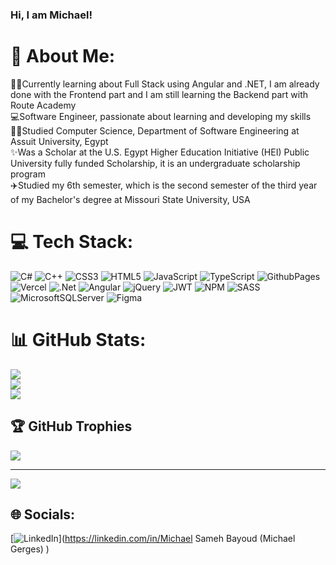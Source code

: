 ### Hi, I am Michael!

# 💫 About Me:
🧑‍💻Currently learning about Full Stack using Angular and .NET, I am already done with the Frontend part and I am still learning the Backend part with Route Academy<br>💻Software Engineer, passionate about learning and developing my skills<br>👨‍🎓Studied Computer Science, Department of Software Engineering at Assuit University, Egypt<br>✨Was a Scholar at the U.S. Egypt Higher Education Initiative (HEI) Public University fully funded Scholarship, it is an undergraduate scholarship program<br>✈️Studied my 6th semester, which is the second semester of the third year of my Bachelor's degree at Missouri State University, USA

# 💻 Tech Stack:
![C#](https://img.shields.io/badge/c%23-%23239120.svg?style=for-the-badge&logo=csharp&logoColor=white) ![C++](https://img.shields.io/badge/c++-%2300599C.svg?style=for-the-badge&logo=c%2B%2B&logoColor=white) ![CSS3](https://img.shields.io/badge/css3-%231572B6.svg?style=for-the-badge&logo=css3&logoColor=white) ![HTML5](https://img.shields.io/badge/html5-%23E34F26.svg?style=for-the-badge&logo=html5&logoColor=white) ![JavaScript](https://img.shields.io/badge/javascript-%23323330.svg?style=for-the-badge&logo=javascript&logoColor=%23F7DF1E) ![TypeScript](https://img.shields.io/badge/typescript-%23007ACC.svg?style=for-the-badge&logo=typescript&logoColor=white) ![GithubPages](https://img.shields.io/badge/github%20pages-121013?style=for-the-badge&logo=github&logoColor=white) ![Vercel](https://img.shields.io/badge/vercel-%23000000.svg?style=for-the-badge&logo=vercel&logoColor=white) ![.Net](https://img.shields.io/badge/.NET-5C2D91?style=for-the-badge&logo=.net&logoColor=white) ![Angular](https://img.shields.io/badge/angular-%23DD0031.svg?style=for-the-badge&logo=angular&logoColor=white) ![jQuery](https://img.shields.io/badge/jquery-%230769AD.svg?style=for-the-badge&logo=jquery&logoColor=white) ![JWT](https://img.shields.io/badge/JWT-black?style=for-the-badge&logo=JSON%20web%20tokens) ![NPM](https://img.shields.io/badge/NPM-%23CB3837.svg?style=for-the-badge&logo=npm&logoColor=white) ![SASS](https://img.shields.io/badge/SASS-hotpink.svg?style=for-the-badge&logo=SASS&logoColor=white) ![MicrosoftSQLServer](https://img.shields.io/badge/Microsoft%20SQL%20Server-CC2927?style=for-the-badge&logo=microsoft%20sql%20server&logoColor=white) ![Figma](https://img.shields.io/badge/figma-%23F24E1E.svg?style=for-the-badge&logo=figma&logoColor=white)
# 📊 GitHub Stats:
![](https://github-readme-stats.vercel.app/api?username=michaelGerges2030&theme=dark&hide_border=false&include_all_commits=false&count_private=false)<br/>
![](https://github-readme-streak-stats.herokuapp.com/?user=michaelGerges2030&theme=dark&hide_border=false)<br/>
![](https://github-readme-stats.vercel.app/api/top-langs/?username=michaelGerges2030&theme=dark&hide_border=false&include_all_commits=false&count_private=false&layout=compact)

## 🏆 GitHub Trophies
![](https://github-profile-trophy.vercel.app/?username=michaelGerges2030&theme=radical&no-frame=false&no-bg=true&margin-w=4)

---
[![](https://visitcount.itsvg.in/api?id=michaelGerges2030&icon=0&color=0)](https://visitcount.itsvg.in)


## 🌐 Socials:
[![LinkedIn](https://img.shields.io/badge/LinkedIn-%230077B5.svg?logo=linkedin&logoColor=white)](https://linkedin.com/in/Michael Sameh Bayoud (Michael Gerges) ) 

<!-- Proudly created with GPRM ( https://gprm.itsvg.in ) -->
